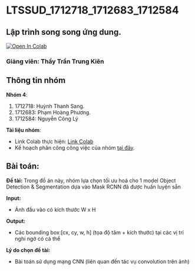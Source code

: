 # LTSSUD_1712718_1712683_1712584

## Lập trình song song ứng dung.
[![Open In Colab](https://colab.research.google.com/assets/colab-badge.svg)](https://colab.research.google.com/drive/1V1YkQHvIPv5-THZ0ETgPHOIy2O2teKBN)
### Giảng viên: Thầy Trần Trung Kiên

## Thông tin nhóm
**Nhóm 4**:
1. 1712718: Huỳnh Thanh Sang.
2. 1712683: Phạm Hoàng Phương.
3. 1712584: Nguyễn Công Lý


 
**Tài liệu nhóm**:
* Link Colab thực hiện: [Link Colab](https://colab.research.google.com/drive/1V1YkQHvIPv5-THZ0ETgPHOIy2O2teKBN)
* Kế hoạch phân công công việc của nhóm [tại đây](https://docs.google.com/spreadsheets/d/1CDZhYaKv_k68HpzkTHc-RwWgaBjBY12RCkK1squYVBM/edit?usp=sharing).

## Bài toán:
**Đề tài:**  Trong đồ án này, nhóm lựa chọn tối ưu hoá cho 1 model Object Detection & Segmentation dựa vào Mask RCNN đã được huấn luyện sẵn

**Input:**
* Ảnh đầu vào có kích thước W x H

**Output:**
* Các bounding box:[cx, cy, w, h] (tọa độ tâm + kích thước) tại các vị trí nghi ngờ có cá thể

**Lý do chọn đề tài:** 
* Bài toán sử dụng mạng CNN (liên quan đến tác vụ convolution trên ảnh)

